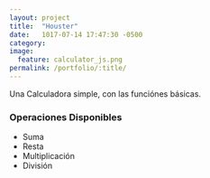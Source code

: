 ```yaml
---
layout: project
title:  "Houster"
date:   1017-07-14 17:47:30 -0500
category:
image:
  feature: calculator_js.png
permalink: /portfolio/:title/
---
```

Una Calculadora simple, con las funciónes básicas.

### Operaciones Disponibles
- Suma
- Resta
- Multiplicación
- División

